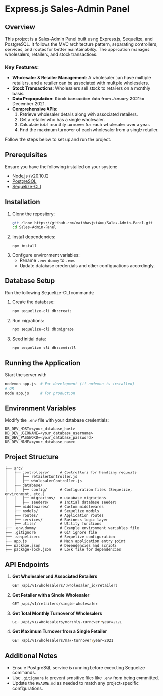 # Express.js Sales-Admin Panel

## Overview

This project is a Sales-Admin Panel built using Express.js, Sequelize, and PostgreSQL. It follows the MVC architecture pattern, separating controllers, services, and routes for better maintainability. The application manages wholesalers, retailers, and stock transactions.

### Key Features:

- **Wholesaler & Retailer Management**: A wholesaler can have multiple retailers, and a retailer can be associated with multiple wholesalers.
- **Stock Transactions**: Wholesalers sell stock to retailers on a monthly basis.
- **Data Prepopulation**: Stock transaction data from January 2021 to December 2021.
- **Comprehensive APIs**:
  1. Retrieve wholesaler details along with associated retailers.
  2. Get a retailer who has a single wholesaler.
  3. Calculate total monthly turnover for each wholesaler over a year.
  4. Find the maximum turnover of each wholesaler from a single retailer.

Follow the steps below to set up and run the project.

## Prerequisites

Ensure you have the following installed on your system:

- [Node.js](https://nodejs.org/) (v20.10.0)
- [PostgreSQL](https://www.postgresql.org/)
- [Sequelize-CLI](https://sequelize.org/master/manual/migrations.html)

## Installation

1. Clone the repository:
   ```sh
   git clone https://github.com/vaibhavjst4uu/Sales-Admin-Panel.git
   cd Sales-Admin-Panel
   ```
2. Install dependencies:
   ```sh
   npm install
   ```
3. Configure environment variables:
   - Rename `.env.dummy` to `.env`.
   - Update database credentials and other configurations accordingly.

## Database Setup

Run the following Sequelize-CLI commands:

1. Create the database:
   ```sh
   npx sequelize-cli db:create
   ```
2. Run migrations:
   ```sh
   npx sequelize-cli db:migrate
   ```
3. Seed initial data:
   ```sh
   npx sequelize-cli db:seed:all
   ```

## Running the Application

Start the server with:

```sh
nodemon app.js  # For development (if nodemon is installed)
# OR
node app.js     # For production
```

## Environment Variables

Modify the `.env` file with your database credentials:

```
DB_DEV_HOST=<your_database_host>
DB_DEV_USERNAME=<your_database_username>
DB_DEV_PASSWORD=<your_database_password>
DB_DEV_NAME=<your_database_name>

```

## Project Structure

```
├── src/
│   ├── controllers/     # Controllers for handling requests
│   │   ├── retailerController.js
│   │   ├── wholesalerController.js
│   ├── database/
│   │   ├── config/      # Configuration files (Sequelize, environment, etc.)
│   │   ├── migrations/  # Database migrations
│   │   ├── seeders/     # Initial database seeders
│   ├── middlewares/     # Custom middlewares
│   ├── models/          # Sequelize models
│   ├── routes/          # Application routes
│   ├── services/        # Business logic layer
│   ├── utils/           # Utility functions
├── .env.dummy           # Example environment variables file
├── .gitignore           # Git ignore file
├── .sequelizerc         # Sequelize configuration
├── app.js               # Main application entry point
├── package.json         # Dependencies and scripts
├── package-lock.json    # Lock file for dependencies
```

## API Endpoints

1. **Get Wholesaler and Associated Retailers**
   ```sh
   GET /api/v1/wholesalers/:wholesaler_id/retailers
   ```
2. **Get Retailer with a Single Wholesaler**
   ```sh
   GET /api/v1/retailers/single-wholesaler
   ```
3. **Get Total Monthly Turnover of Wholesalers**
   ```sh
   GET /api/v1/wholesalers/monthly-turnover?year=2021
   ```
4. **Get Maximum Turnover from a Single Retailer**
   ```sh
   GET /api/v1/wholesalers/max-turnover?year=2021
   ```

## Additional Notes

- Ensure PostgreSQL service is running before executing Sequelize commands.
- Use `.gitignore` to prevent sensitive files like `.env` from being committed.
- Update the `README.md` as needed to match any project-specific configurations.

